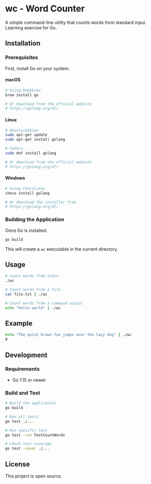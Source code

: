 # wc - Word Counter

A simple command-line utility that counts words from standard input. Learning
exercise for Go.

## Installation

### Prerequisites

First, install Go on your system:

#### macOS
```bash
# Using Homebrew
brew install go

# Or download from the official website
# https://golang.org/dl/
```

#### Linux
```bash
# Ubuntu/Debian
sudo apt-get update
sudo apt-get install golang

# Fedora
sudo dnf install golang

# Or download from the official website
# https://golang.org/dl/
```

#### Windows
```bash
# Using Chocolatey
choco install golang

# Or download the installer from
# https://golang.org/dl/
```

### Building the Application
Once Go is installed:

```bash
go build
```

This will create a `wc` executable in the current directory.

## Usage

```bash
# Count words from stdin
./wc

# Count words from a file
cat file.txt | ./wc

# Count words from a command output
echo "hello world" | ./wc
```

## Example

```bash
echo "The quick brown fox jumps over the lazy dog" | ./wc
9
```

## Development

### Requirements
- Go 1.15 or newer

### Build and Test

```bash
# Build the application
go build

# Run all tests
go test ./...

# Run specific test
go test -run TestCountWords

# Check test coverage
go test -cover ./...
```

## License

This project is open source.
